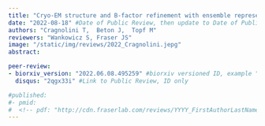```yaml
---
title: "Cryo-EM structure and B-factor refinement with ensemble representation"
date: "2022-08-18" #Date of Public Review, then update to Date of Publication
authors: "Cragnolini T,  Beton J,  Topf M"
reviewers: "Wankowicz S, Fraser JS"
image: "/static/img/reviews/2022_Cragnolini.jepg"
abstract:

peer-review:
- biorxiv_version: "2022.06.08.495259" #biorxiv versioned ID, example "5533316v1"
  disqus: "2qgx33i" #Link to Public Review, ID only

#published:
#- pmid:
#  <!-- pdf: "http://cdn.fraserlab.com/reviews/YYYY_FirstAuthorLastName" #full cdn link -->
---
```

